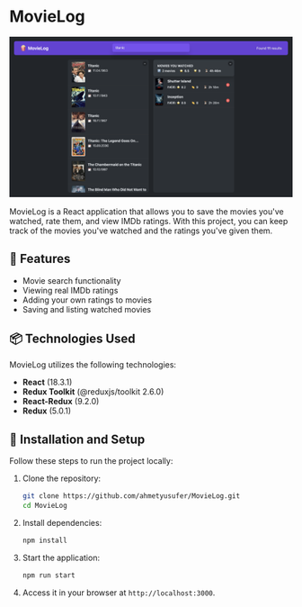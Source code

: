 # MovieLog  

![Promotional image](src/assets/movieLog.png)

MovieLog is a React application that allows you to save the movies you've watched, rate them, and view IMDb ratings. With this project, you can keep track of the movies you've watched and the ratings you've given them. 

## 🚀 Features  
- Movie search functionality  
- Viewing real IMDb ratings  
- Adding your own ratings to movies  
- Saving and listing watched movies  

## 📦 Technologies Used  
MovieLog utilizes the following technologies:  

- **React** (18.3.1)  
- **Redux Toolkit** (@reduxjs/toolkit 2.6.0)  
- **React-Redux** (9.2.0)  
- **Redux** (5.0.1)

## 🔧 Installation and Setup  
Follow these steps to run the project locally:  

1. Clone the repository:  
   ```sh
   git clone https://github.com/ahmetyusufer/MovieLog.git
   cd MovieLog
   ```
2. Install dependencies:  
   ```sh
   npm install
   ```
3. Start the application:  
   ```sh
   npm run start
   ```
4. Access it in your browser at `http://localhost:3000`.  
